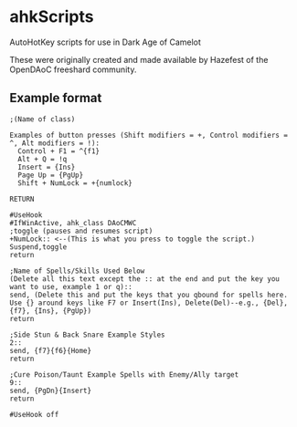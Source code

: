 # ahkScripts
AutoHotKey scripts for use in Dark Age of Camelot

These were originally created and made available by Hazefest of the OpenDAoC freeshard community.

## Example format
```
;(Name of class)

Examples of button presses (Shift modifiers = +, Control modifiers = ^, Alt modifiers = !):
  Control + F1 = ^{f1}
  Alt + Q = !q
  Insert = {Ins}
  Page Up = {PgUp}
  Shift + NumLock = +{numlock}

RETURN

#UseHook
#IfWinActive, ahk_class DAoCMWC
;toggle (pauses and resumes script)
+NumLock:: <--(This is what you press to toggle the script.)
Suspend,toggle
return 

;Name of Spells/Skills Used Below
(Delete all this text except the :: at the end and put the key you want to use, example 1 or q)::
send, (Delete this and put the keys that you qbound for spells here. Use {} around keys like F7 or Insert(Ins), Delete(Del)--e.g., {Del}, {f7}, {Ins}, {PgUp})
return

;Side Stun & Back Snare Example Styles
2::
send, {f7}{f6}{Home}
return

;Cure Poison/Taunt Example Spells with Enemy/Ally target
9::
send, {PgDn}{Insert}
return

#UseHook off

```